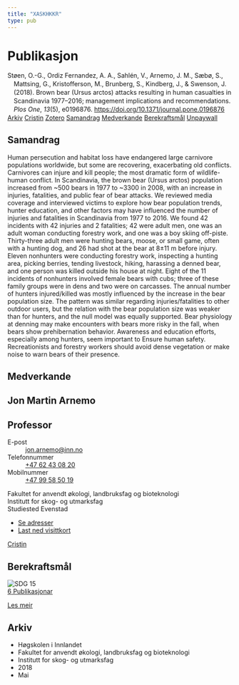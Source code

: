 ```yaml
---
title: "XASKHKKR"
type: pub
---
```

<h1>Publikasjon</h1>
<article id="csl-bib-container-XASKHKKR" class="csl-bib-container">
  <div class="csl-bib-body" style="line-height: 1.35; padding-left: 1em; text-indent:-1em;">
  <div class="csl-entry">St&#xF8;en, O.-G., Ordiz Fernandez, A. A., Sahl&#xE9;n, V., Arnemo, J. M., S&#xE6;b&#xF8;, S., Mattsing, G., Kristofferson, M., Brunberg, S., Kindberg, J., &amp; Swenson, J. (2018). Brown bear (Ursus arctos) attacks resulting in human casualties in Scandinavia 1977&#x2013;2016; management implications and recommendations. <i>Plos One</i>, <i>13</i>(5), e0196876. <a href="https://doi.org/10.1371/journal.pone.0196876">https://doi.org/10.1371/journal.pone.0196876</a></div>
</div>
  <div class="csl-bib-buttons">
    <a href="#taxonomy-article-XASKHKKR" class="csl-bib-button">Arkiv</a>
    <a href="https://app.cristin.no/results/show.jsf?id=1587313" alt="Cristin URL" class="csl-bib-button">Cristin</a>
    <a href="http://zotero.org/groups/5402882/items/XASKHKKR" alt="Zotero URL" class="csl-bib-button">Zotero</a>
    <a href="#abstract-article-XASKHKKR" class="csl-bib-button">Samandrag</a>
    <a href="#contributors-article-XASKHKKR" class="csl-bib-button">Medverkande</a>
    <a href="#sdg-article-XASKHKKR" class="csl-bib-button">Berekraftsmål</a>
    <a href="https://journals.plos.org/plosone/article/file?id=10.1371/journal.pone.0196876&amp;type=printable" class="csl-bib-button">Unpaywall</a>
  </div>
  <div id="csl-bib-meta-container-XASKHKKR"></div>
</article>
<div id="csl-bib-meta-XASKHKKR" class="csl-bib-meta">
  <article id="abstract-article-XASKHKKR" class="abstract-article">
    <h1>Samandrag</h1>
    Human persecution and habitat loss have endangered large carnivore populations worldwide, but some are recovering, exacerbating old conflicts. Carnivores can injure and kill people; the most dramatic form of wildlife-human conflict. In Scandinavia, the brown bear (Ursus arctos) population increased from ~500 bears in 1977 to ~3300 in 2008, with an increase in injuries, fatalities, and public fear of bear attacks. We reviewed media coverage and interviewed victims to explore how bear population trends, hunter education, and other factors may have influenced the number of injuries and fatalities in Scandinavia from 1977 to 2016. We found 42 incidents with 42 injuries and 2 fatalities; 42 were adult men, one was an adult woman conducting forestry work, and one was a boy skiing off-piste. Thirty-three adult men were hunting bears, moose, or small game, often with a hunting dog, and 26 had shot at the bear at 8±11 m before injury. Eleven nonhunters were conducting forestry work, inspecting a hunting area, picking berries, tending livestock, hiking, harassing a denned bear, and one person was killed outside his house at night. Eight of the 11 incidents of nonhunters involved female bears with cubs; three of these family groups were in dens and two were on carcasses. The annual number of hunters injured/killed was mostly influenced by the increase in the bear population size. The pattern was similar regarding injuries/fatalities to other outdoor users, but the relation with the bear population size was weaker than for hunters, and the null model was equally supported. Bear physiology at denning may make encounters with bears more risky in the fall, when bears show prehibernation behavior. Awareness and education efforts, especially among hunters, seem important to Ensure human safety. Recreationists and forestry workers should avoid dense vegetation or make noise to warn bears of their presence.
  </article>
  <article id="contributors-article-XASKHKKR" class="contributors-article">
    <h1>Medverkande</h1>
    <div class="personas"> <div class="vrtx-hinn-person-card"> <div class="photo"> <i class="lar la-user-circle missing-person"></i> </div> <div class="info"> <hgroup><h1>Jon Martin Arnemo</h1> <h2>Professor</h2> </hgroup><dl> <dt>E-post</dt> <dd> <a href="mailto:jon.arnemo@inn.no">jon.arnemo@inn.no</a> </dd> <dt>Telefonnummer</dt> <dd><a href="tel:+4762430820"> +47 62 43 08 20 </a></dd> <dt>Mobilnummer</dt> <dd><a href="tel:+4799585019"> +47 99 58 50 19 </a></dd> </dl> <p> Fakultet for anvendt økologi, landbruksfag og bioteknologi<br> Institutt for skog- og utmarksfag<br> Studiested Evenstad </p> <ul class="vrtx-hinn-links"> <li><a href="https://www.inn.no/finn-en-ansatt/jon-arnemo.html#vrtx-hinn-addresses">Se adresser</a></li> <li><a href="https://www.inn.no/finn-en-ansatt/jon-arnemo.html?vrtx=vcf">Last ned visittkort</a></li> </ul> </div> </div> <a href="https://app.cristin.no/persons/show.jsf?id=328246" alt="Cristin URL" class="personas-cristin">Cristin</a> </div>
  </article>
  <article id="sdg-article-XASKHKKR" class="sdg-article">
    <h1>Berekraftsmål</h1>
    <div class="sdg-container"><div id="sdg15" class="sdg"> <img src="{{< params subfolder >}}images/sdg/sdg15_no.png" class="image" alt="SDG 15"> <div class="sdg-overlay"> <a href="{{< params subfolder >}}no/archive/?sdg=15#archive" class="sdg-publication-count"><span>6</span> Publikasjonar</a> <p><a href="NA" class="sdg-read-more">Les meir</a></p> </div> </div></div>
  </article>
  <article id="taxonomy-article-XASKHKKR" class="taxonomy-article">
    <h1>Arkiv</h1>
    <ul>
      <li>Høgskolen i Innlandet</li>
      <li>Fakultet for anvendt økologi, landbruksfag og bioteknologi</li>
      <li>Institutt for skog- og utmarksfag</li>
      <li>2018</li>
      <li>Mai</li>
    </ul>
  </article>
</div>
